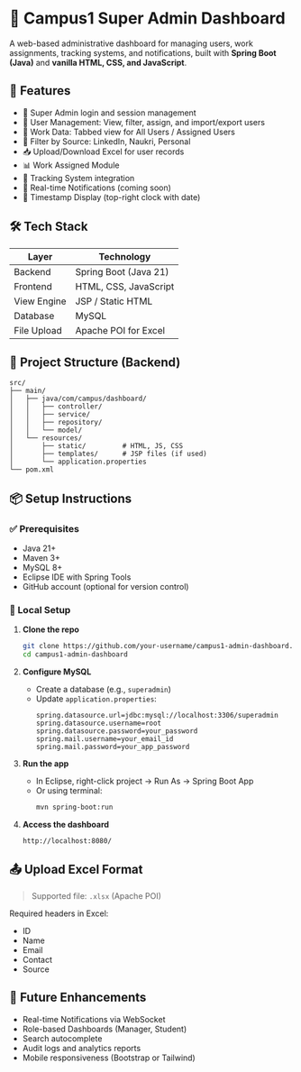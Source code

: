 


# 🏫 Campus1 Super Admin Dashboard

A web-based administrative dashboard for managing users, work assignments, tracking systems, and notifications, built with **Spring Boot (Java)** and **vanilla HTML, CSS, and JavaScript**.


## 🚀 Features

- 🔐 Super Admin login and session management
- 👥 User Management: View, filter, assign, and import/export users
- 📄 Work Data: Tabbed view for All Users / Assigned Users
- 🔎 Filter by Source: LinkedIn, Naukri, Personal
- 📥 Upload/Download Excel for user records
- 📊 Work Assigned Module
- 📍 Tracking System integration
- 🔔 Real-time Notifications (coming soon)
- 📅 Timestamp Display (top-right clock with date)




## 🛠️ Tech Stack

| Layer          |  Technology                      |
|----------------|----------------------------------|
| Backend        | Spring Boot (Java 21)            |
| Frontend       | HTML, CSS, JavaScript            |
| View Engine    | JSP / Static HTML                |
| Database       | MySQL                            |
| File Upload    | Apache POI for Excel             |



## 📁 Project Structure (Backend)

```
src/
├── main/
│   ├── java/com/campus/dashboard/
│   │   ├── controller/
│   │   ├── service/
│   │   ├── repository/
│   │   └── model/
│   └── resources/
│       ├── static/         # HTML, JS, CSS
│       ├── templates/      # JSP files (if used)
│       └── application.properties
└── pom.xml
```



## 📦 Setup Instructions

### ✅ Prerequisites

- Java 21+
- Maven 3+
- MySQL 8+
- Eclipse IDE with Spring Tools
- GitHub account (optional for version control)



### 🔧 Local Setup

1. **Clone the repo**
   ```bash
   git clone https://github.com/your-username/campus1-admin-dashboard.git
   cd campus1-admin-dashboard
   ```

2. **Configure MySQL**
   - Create a database (e.g., `superadmin`)
   - Update `application.properties`:
     ```
     spring.datasource.url=jdbc:mysql://localhost:3306/superadmin
     spring.datasource.username=root
     spring.datasource.password=your_password
     spring.mail.username=your_email_id
     spring.mail.password=your_app_password
     ```

3. **Run the app**
   - In Eclipse, right-click project → Run As → Spring Boot App
   - Or using terminal:
     ```bash
     mvn spring-boot:run
     ```

4. **Access the dashboard**
   ```
   http://localhost:8080/
   ```



## 📤 Upload Excel Format

> Supported file: `.xlsx` (Apache POI)

Required headers in Excel:
- ID
- Name
- Email
- Contact
- Source




## 🧩 Future Enhancements

- Real-time Notifications via WebSocket
- Role-based Dashboards (Manager, Student)
- Search autocomplete
- Audit logs and analytics reports
- Mobile responsiveness (Bootstrap or Tailwind)


